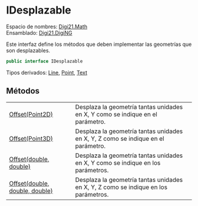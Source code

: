 # IDesplazable

Espacio de nombres: [Digi21.Math](../)  
Ensamblado: [Digi21.DigiNG](../../)

Este interfaz define los métodos que deben implementar las geometrías que son desplazables.

```csharp
public interface IDesplazable
```

Tipos derivados: [Line](../../digi21.diging.entities/line/), [Point](../../digi21.diging.entities/point/), [Text](../../digi21.diging.entities/text.md)

## Métodos

|  |  |
| :--- | :--- |
| [Offset\(Point2D\)](metodos/offset.md#offset-point-2-d) | Desplaza la geometría tantas unidades en X, Y como se indique en el parámetro. |
| [Offset\(Point3D\)](metodos/offset.md#offset-point-3-d) | Desplaza la geometría tantas unidades en X, Y, Z como se indique en el parámetro. |
| [Offset\(double, double\)](metodos/offset.md#offset-double-double) | Desplaza la geometría tantas unidades en X, Y como se indique en los parámetros. |
| [Offset\(double, double, double\)](metodos/offset.md#offset-double-doublem-double) | Desplaza la geometría tantas unidades en X, Y, Z como se indique en los parámetros. |

